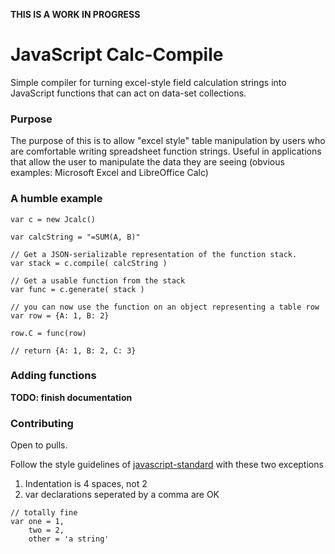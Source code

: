 **THIS IS A WORK IN PROGRESS**

# JavaScript Calc-Compile

Simple compiler for turning excel-style field calculation strings into
JavaScript functions that can act on data-set collections.

### Purpose

The purpose of this is to allow "excel style" table manipulation by
users who are comfortable writing spreadsheet function strings. Useful in
applications that allow the user to manipulate the data they are seeing (obvious
examples: Microsoft Excel and LibreOffice Calc)

### A humble example

```
var c = new Jcalc()

var calcString = "=SUM(A, B)"

// Get a JSON-serializable representation of the function stack.
var stack = c.compile( calcString )

// Get a usable function from the stack
var func = c.generate( stack )

// you can now use the function on an object representing a table row
var row = {A: 1, B: 2}

row.C = func(row)

// return {A: 1, B: 2, C: 3}
```

### Adding functions


**TODO: finish documentation**  

### Contributing

Open to pulls.

Follow the style guidelines of
[javascript-standard](https://github.com/feross/standard/blob/master/RULES.md#javascript-standard-style)
with these two exceptions

1. Indentation is 4 spaces, not 2
2. var declarations seperated by a comma are OK
```
// totally fine
var one = 1,
    two = 2,
    other = 'a string'
```
